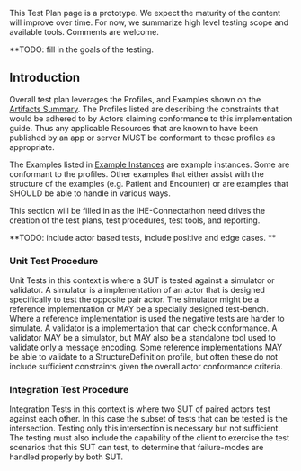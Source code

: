 <div markdown="1" class="stu-note">

This Test Plan page is a prototype.   We expect the maturity of the content will improve over time.  For now, we summarize high level testing scope and available tools. Comments are welcome.
</div>


**TODO: fill in the goals of the testing.

## Introduction

Overall test plan leverages the Profiles, and Examples shown on the [Artifacts Summary](artifacts.html). The Profiles listed are describing the constraints that would be adhered to by Actors claiming conformance to this implementation guide. Thus any applicable Resources that are known to have been published by an app or server MUST be conformant to these profiles as appropriate.

The Examples listed in [Example Instances](artifacts.html#example-example-instances) are example instances. Some are conformant to the profiles. Other examples that either assist with the structure of the examples (e.g. Patient and Encounter) or are examples that  SHOULD be able to handle in various ways. 

This section will be filled in as the IHE-Connectathon need drives the creation of the test plans, test procedures, test tools, and reporting.

**TODO: include actor based tests, include positive and edge cases. **

### Unit Test Procedure

Unit Tests in this context is where a SUT is tested against a simulator or validator.  A simulator is a implementation of an actor that is designed specifically to test the opposite pair actor. The simulator might be a reference implementation or MAY be a specially designed test-bench. Where a reference implementation is used the negative tests are harder to simulate. A validator is a implementation that can check conformance. A validator MAY be a simulator, but MAY also be a standalone tool used to validate only a message encoding. Some reference implementations MAY be able to validate to a StructureDefinition profile, but often these do not include sufficient constraints given the overall actor conformance criteria. 

### Integration Test Procedure

Integration Tests in this context is where two SUT of paired actors test against each other. In this case the subset of tests that can be tested is the intersection. Testing only this intersection is necessary but not sufficient. The testing must also include the capability of the client to exercise the test scenarios that this SUT can test, to determine that failure-modes are handled properly by both SUT.


